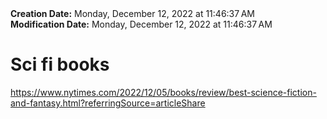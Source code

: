 <div><b>Creation Date:</b> Monday, December 12, 2022 at 11:46:37 AM<br></div>
<div><b>Modification Date:</b> Monday, December 12, 2022 at 11:46:37 AM<br></div>
<div><h1>Sci fi books</h1></div>
<div><a href=https://www.nytimes.com/2022/12/05/books/review/best-science-fiction-and-fantasy.html?referringSource=articleShare>https://www.nytimes.com/2022/12/05/books/review/best-science-fiction-and-fantasy.html?referringSource=articleShare</a><br></div>

